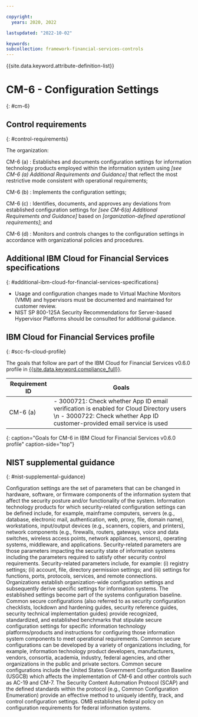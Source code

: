 ```yaml
---

copyright:
  years: 2020, 2022

lastupdated: "2022-10-02"

keywords: 
subcollection: framework-financial-services-controls
---
```


{{site.data.keyword.attribute-definition-list}}

               
# CM-6 - Configuration Settings
{: #cm-6}

## Control requirements
{: #control-requirements}

The organization:

CM-6 (a)
    : Establishes and documents configuration settings for information technology products employed within the information system using _[see CM-6 (a) Additional Requirements and Guidance]_ that reflect the most restrictive mode consistent with operational requirements;

CM-6 (b)
    : Implements the configuration settings;

CM-6 (c)
    : Identifies, documents, and approves any deviations from established configuration settings for _[see CM-6(a) Additional Requirements and Guidance]_ based on _[organization-defined operational requirements]_; and

CM-6 (d)
    : Monitors and controls changes to the configuration settings in accordance with organizational policies and procedures.

## Additional IBM Cloud for Financial Services specifications
{: #additional-ibm-cloud-for-financial-services-specifications}

- Usage and configuration changes made to Virtual Machine Monitors (VMM) and hypervisors must be documented and maintained for customer review.
- NIST SP 800-125A Security Recommendations for Server-based Hypervisor Platforms should be consulted for additional guidance.

## IBM Cloud for Financial Services profile
{: #scc-fs-cloud-profile}

The goals that follow are part of the IBM Cloud for Financial Services v0.6.0 profile in [{{site.data.keyword.compliance_full}}](/docs/security-compliance?topic=security-compliance-getting-started).

| Requirement ID | Goals |
|----------------|-------|
| CM-6 (a) | - 3000721: Check whether App ID email verification is enabled for Cloud Directory users \n - 3000722: Check whether App ID customer-provided email service is used | 
{: caption="Goals for CM-6 in IBM Cloud for Financial Services v0.6.0 profile" caption-side="top"}

## NIST supplemental guidance
{: #nist-supplemental-guidance}

Configuration settings are the set of parameters that can be changed in hardware, software, or firmware components of the information system that affect the security posture and/or functionality of the system. Information technology products for which security-related configuration settings can be defined include, for example, mainframe computers, servers (e.g., database, electronic mail, authentication, web, proxy, file, domain name), workstations, input/output devices (e.g., scanners, copiers, and printers), network components (e.g., firewalls, routers, gateways, voice and data switches, wireless access points, network appliances, sensors), operating systems, middleware, and applications. Security-related parameters are those parameters impacting the security state of information systems including the parameters required to satisfy other security control requirements. Security-related parameters include, for example: (i) registry settings; (ii) account, file, directory permission settings; and (iii) settings for functions, ports, protocols, services, and remote connections. Organizations establish organization-wide configuration settings and subsequently derive specific settings for information systems. The established settings become part of the systems configuration baseline. Common secure configurations (also referred to as security configuration checklists, lockdown and hardening guides, security reference guides, security technical implementation guides) provide recognized, standardized, and established benchmarks that stipulate secure configuration settings for specific information technology platforms/products and instructions for configuring those information system components to meet operational requirements. Common secure configurations can be developed by a variety of organizations including, for example, information technology product developers, manufacturers, vendors, consortia, academia, industry, federal agencies, and other organizations in the public and private sectors. Common secure configurations include the United States Government Configuration Baseline (USGCB) which affects the implementation of CM-6 and other controls such as AC-19 and CM-7. The Security Content Automation Protocol (SCAP) and the defined standards within the protocol (e.g., Common Configuration Enumeration) provide an effective method to uniquely identify, track, and control configuration settings. OMB establishes federal policy on configuration requirements for federal information systems.



